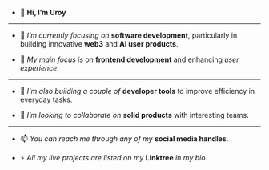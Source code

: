 - 👋 **Hi, I’m Uroy**

---

- 🌱 *I’m currently focusing on* **software development**, particularly in building innovative **web3** and **AI user products**.

- 🚀 *My main focus is on* **frontend development** and enhancing *user experience*.

---

- 🔧 *I'm also building a couple of* **developer tools** to improve efficiency in everyday tasks.

- 💞️ *I’m looking to collaborate on* **solid products** with interesting teams.

---

- 📫 *You can reach me through any of my* **social media handles**.

- ⚡ *All my live projects are listed on my* **Linktree** *in my bio.*
<!---- ⚡ Fun fact: ...--->


<!---
devroy10/devroy10 is a ✨ special ✨ repository because its `README.md` (this file) appears on your GitHub profile.
You can click the Preview link to take a look at your changes.
--->
